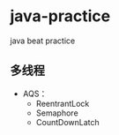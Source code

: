 # java-practice
java beat practice

## 多线程
- AQS：
  - ReentrantLock
  - Semaphore
  - CountDownLatch

